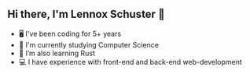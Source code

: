 ## Hi there, I'm Lennox Schuster 👋

- 🖥️ I've been coding for 5+ years
- 🏫 I'm currently studying Computer Science
- 🦀 I’m also learning Rust
- 💻 I have experience with front-end and back-end web-development

<!--
**leschuster/leschuster** is a ✨ _special_ ✨ repository because its `README.md` (this file) appears on your GitHub profile.

Here are some ideas to get you started:

- 🔭 I’m currently working on ...
- 🌱 I’m currently learning ...
- 👯 I’m looking to collaborate on ...
- 🤔 I’m looking for help with ...
- 💬 Ask me about ...
- 📫 How to reach me: ...
- 😄 Pronouns: ...
- ⚡ Fun fact: ...
-->
